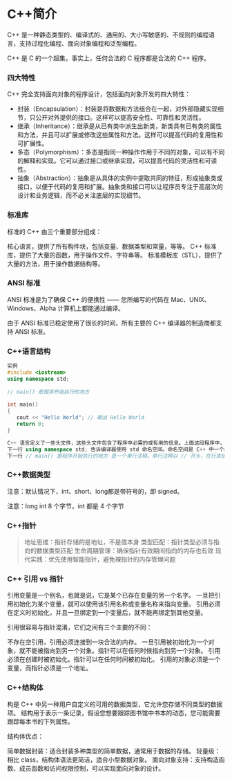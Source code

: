 # C++简介
C++ 是一种静态类型的、编译式的、通用的、大小写敏感的、不规则的编程语言，支持过程化编程、面向对象编程和泛型编程。

C++ 是 C 的一个超集，事实上，任何合法的 C 程序都是合法的 C++ 程序。

### 四大特性
C++ 完全支持面向对象的程序设计，包括面向对象开发的四大特性：

- 封装（Encapsulation）：封装是将数据和方法组合在一起，对外部隐藏实现细节，只公开对外提供的接口。这样可以提高安全性、可靠性和灵活性。
- 继承（Inheritance）：继承是从已有类中派生出新类，新类具有已有类的属性和方法，并且可以扩展或修改这些属性和方法。这样可以提高代码的复用性和可扩展性。
- 多态（Polymorphism）：多态是指同一种操作作用于不同的对象，可以有不同的解释和实现。它可以通过接口或继承实现，可以提高代码的灵活性和可读性。
- 抽象（Abstraction）：抽象是从具体的实例中提取共同的特征，形成抽象类或接口，以便于代码的复用和扩展。抽象类和接口可以让程序员专注于高层次的设计和业务逻辑，而不必关注底层的实现细节。
### 标准库
标准的 C++ 由三个重要部分组成：

核心语言，提供了所有构件块，包括变量、数据类型和常量，等等。
C++ 标准库，提供了大量的函数，用于操作文件、字符串等。
标准模板库（STL），提供了大量的方法，用于操作数据结构等。
### ANSI 标准
ANSI 标准是为了确保 C++ 的便携性 —— 您所编写的代码在 Mac、UNIX、Windows、Alpha 计算机上都能通过编译。

由于 ANSI 标准已稳定使用了很长的时间，所有主要的 C++ 编译器的制造商都支持 ANSI 标准。

### C++语言结构
```c++
实例
#include <iostream>
using namespace std;
 
// main() 是程序开始执行的地方
 
int main()
{
   cout << "Hello World"; // 输出 Hello World
   return 0;
}

C++ 语言定义了一些头文件，这些头文件包含了程序中必需的或有用的信息。上面这段程序中，包含了头文件 <iostream>。
下一行 using namespace std; 告诉编译器使用 std 命名空间。命名空间是 C++ 中一个相对新的概念。
下一行 // main() 是程序开始执行的地方 是一个单行注释。单行注释以 // 开头，在行末结束。
``` 

### C++数据类型
注意：默认情况下，int、short、long都是带符号的，即 signed。

注意：long int 8 个字节，int 都是 4 个字节

### C++指针

> 地址思维：指针存储的是地址，不是值本身
> 类型匹配：指针类型必须与指向的数据类型匹配
> 生命周期管理：确保指针有效期间指向的内存也有效
> 现代实践：优先使用智能指针，避免裸指针的内存管理问题

### C++ 引用 vs 指针
引用变量是一个别名，也就是说，它是某个已存在变量的另一个名字。
一旦把引用初始化为某个变量，就可以使用该引用名称或变量名称来指向变量。
引用必须在定义时初始化，并且一旦绑定到一个变量后，就不能再绑定到其他变量。

引用很容易与指针混淆，它们之间有三个主要的不同：

不存在空引用，引用必须连接到一块合法的内存。
一旦引用被初始化为一个对象，就不能被指向到另一个对象。指针可以在任何时候指向到另一个对象。
引用必须在创建时被初始化。指针可以在任何时间被初始化。
引用的对象必须是一个变量，而指针必须是一个地址。

### C++结构体
构是 C++ 中另一种用户自定义的可用的数据类型，它允许您存储不同类型的数据项。
结构用于表示一条记录，假设您想要跟踪图书馆中书本的动态，您可能需要跟踪每本书的下列属性。

结构体优点：

简单数据封装：适合封装多种类型的简单数据，通常用于数据的存储。
轻量级：相比 class，结构体语法更简洁，适合小型数据对象。
面向对象支持：支持构造函数、成员函数和访问权限控制，可以实现面向对象的设计。